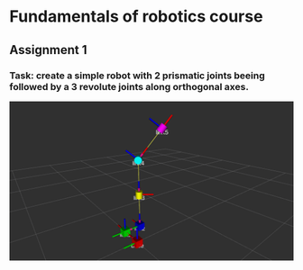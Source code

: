 # Fundamentals of robotics course

## Assignment 1

### Task: create a simple robot with 2 prismatic joints beeing followed by a 3 revolute joints along orthogonal axes.

![](assignment1/assets/robot.png)
